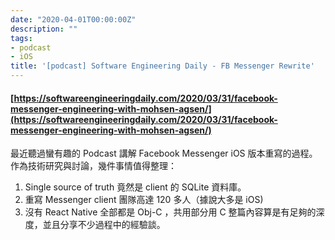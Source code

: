```yaml
---
date: "2020-04-01T00:00:00Z"
description: ""
tags:
- podcast
- iOS
title: '[podcast] Software Engineering Daily - FB Messenger Rewrite'
---
```


#### [https://softwareengineeringdaily.com/2020/03/31/facebook-messenger-engineering-with-mohsen-agsen/](https://softwareengineeringdaily.com/2020/03/31/facebook-messenger-engineering-with-mohsen-agsen/)




最近聽過蠻有趣的 Podcast 講解 Facebook Messenger iOS 版本重寫的過程。
作為技術研究與討論，幾件事情值得整理：
1. Single source of truth 竟然是 client 的 SQLite 資料庫。
2. 重寫 Messenger client 團隊高達 120 多人（據說大多是 iOS)
3. 沒有 React Native  全部都是 Obj-C ，共用部分用 C 
整篇內容算是有足夠的深度，並且分享不少過程中的經驗談。

